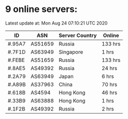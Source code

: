 # 9 online servers:

Latest update at: Mon Aug 24 07:10:21 UTC 2020

| ID | ASN | Server Country | Online |
| -- | --- | -------------- | ------ |
| #.95A7 | AS51659 | Russia | 133 hrs |
| #.7F1D | AS63949 | Singapore | 1 hrs |
| #.FEBE | AS51659 | Russia | 133 hrs |
| #.8AE5 | AS49392 | Russia | 24 hrs |
| #.2A79 | AS63949 | Japan | 6 hrs |
| #.A89B | AS37963 | China | 70 hrs |
| #.618B | AS4594 | Hong Kong | 46 hrs |
| #.33B9 | AS63888 | Hong Kong | 1 hrs |
| #.1F2B | AS49392 | Russia | 2 hrs |

